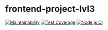 # frontend-project-lvl3
[![Maintainability](https://api.codeclimate.com/v1/badges/7b3aa520db90d8e13f9b/maintainability)](https://codeclimate.com/github/alexrunfire/frontend-project-lvl3/maintainability)
[![Test Coverage](https://api.codeclimate.com/v1/badges/7b3aa520db90d8e13f9b/test_coverage)](https://codeclimate.com/github/alexrunfire/frontend-project-lvl3/test_coverage)
[![Node.js CI](https://github.com/alexrunfire/frontend-project-lvl3/workflows/Node.js%20CI/badge.svg)](https://github.com/alexrunfire/frontend-project-lvl3/actions)
